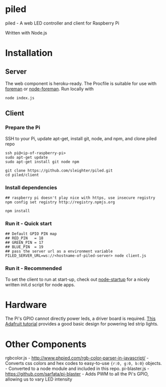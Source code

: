 # piled
piled - A web LED controller and client for Raspberry Pi

Written with Node.js

# Installation
## Server
The web component is heroku-ready. The Procfile is suitable for use with [foreman](https://github.com/ddollar/foreman) or [node-foreman](https://github.com/strongloop/node-foreman).
Run locally with
```
node index.js
```

## Client
### Prepare the Pi
SSH to your Pi, update apt-get, install git, node, and npm, and clone piled repo
```
ssh pi@<ip-of-raspberry-pi>
sudo apt-get update
sudo apt-get install git node npm

git clone https://github.com/sleighter/piled.git
cd piled/client
```
### Install dependencies
```
## raspberry pi doesn't play nice with https, use insecure registry
npm config set registry http://registry.npmjs.org

npm install
```

### Run it - Quick start
```
## Default GPIO PIN map
## RED_PIN   = 18
## GREEN_PIN = 17
## BLUE_PIN  = 19
## pass the server url as a environment variable
PILED_SERVER_URL=ws://<hostname-of-piled-server> node client.js
```

### Run it - Recommended
To set the client to run at start-up, check out [node-startup](https://github.com/chovy/node-startup) for a nicely written init.d script for node apps.

# Hardware
The Pi's GPIO cannot directly power leds, a driver board is required. [This Adafruit tutorial](https://learn.adafruit.com/rgb-led-strips/usage) provides a good basic design for powering led strip lights.

# Other Components
rgbcolor.js - http://www.phpied.com/rgb-color-parser-in-javascript/ - Converts css colors and hex codes to easy-to-use `{r:0, g:0, b:0}` objects. - Converted to a node module and included in this repo.
pi-blaster.js - https://github.com/sarfata/pi-blaster - Adds PWM to all the Pi's GPIO, allowing us to vary LED intensity

